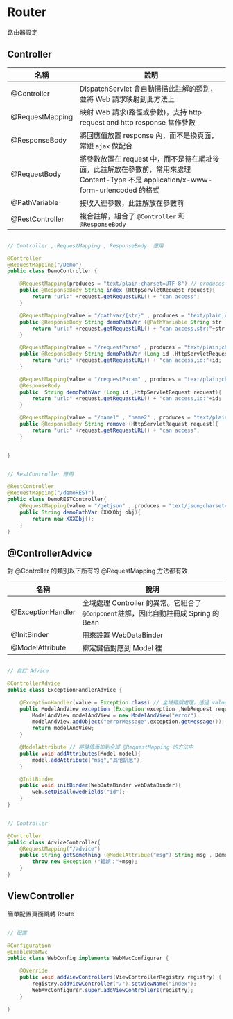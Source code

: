 # Router

路由器設定

## Controller

| 名稱 | 說明 |
|------|------|
| @Controller | DispatchServlet 會自動掃描此註解的類別，並將 Web 請求映射到此方法上 |
| @RequestMapping | 映射 Web 請求(路徑或參數)，支持 http request and http response 當作參數 |
| @ResponseBody | 將回應值放置 response 內，而不是換頁面，常跟 `ajax` 做配合 |
| @RequestBody | 將參數放置在 request 中，而不是待在網址後面，此註解放在參數前，常用來處理 Content-Type 不是 application/x-www-form-urlencoded 的格式 |
| @PathVariable | 接收入徑參數，此註解放在參數前 |
| @RestController | 複合註解，組合了 `@Controller` 和 `@ResponseBody` |

```java

// Controller , RequestMapping , ResponseBody  應用

@Controller
@RequestMapping("/Demo")
public class DemoController {

    @RequestMapping(produces = "text/plain;charset=UTF-8") // produces 制定 response 的類型及編碼，若是 json 格式則為 text/json;charset=UTF-8"
    public @ResponseBody String index (HttpServletRequest request){
        return "url:" +request.getRequestURL() + "can access";
    }

    @RequestMapping(value = "/pathvar/{str}" , produces = "text/plain;charset=UTF-8")
    public @ResponseBody String demoPathVar (@PathVariable String str ,HttpServletRequest request){
        return "url:" +request.getRequestURL() + "can access,str:"+str;
    }

    @RequestMapping(value = "/requestParam" , produces = "text/plain;charset=UTF-8")
    public @ResponseBody String demoPathVar (Long id ,HttpServletRequest request){
        return "url:" +request.getRequestURL() + "can access,id:"+id;
    }

    @RequestMapping(value = "/requestParam" , produces = "text/plain;charset=UTF-8")
    @ResponseBody
    public  String demoPathVar (Long id ,HttpServletRequest request){
        return "url:" +request.getRequestURL() + "can access,id:"+id;
    }

    @RequestMapping(value = "/name1" , "name2" , produces = "text/plain;charset=UTF-8") //映射不同路進到相同方法
    public @ResponseBody String remove (HttpServletRequest request){
        return "url:" +request.getRequestURL() + "can access";
    }


}


```

```java

// RestController 應用

@RestController
@RequestMapping("/demoREST")
public class DemoRESTController{
    @RequestMapping(value = "/getjson" , produces = "text/json;charset=UTF-8")
    public String demoPathVar (XXXObj obj){
        return new XXXObj();
    }
}

```

## @ControllerAdvice 

對 @Controller 的類別以下所有的 @RequestMapping 方法都有效

| 名稱 | 說明 |
|------|------|
| @ExceptionHandler | 全域處理 Controller 的異常。它組合了`@Conponent`註解，因此自動註冊成 Spring 的 Bean |
| @InitBinder | 用來設置 WebDataBinder |
| @ModelAttribute | 綁定鍵值對應到 Model 裡 |

```java

// 自訂 Advice

@ControllerAdvice
public class ExceptionHandlerAdvice {

    @ExceptionHandler(value = Exception.class) // 全域錯誤處理，透過 value 可以過濾錯誤條件
    public ModelAndView exception (Exception exception ,WebRequest request){
        ModelAndView modelAndView = new ModelAndView("error");
        modelAndView.addObject("errorMessage",exception.getMessage());
        return modelAndView;
    }

    @ModelAttribute // 將鍵值添加到全域 @RequestMapping 的方法中
    public void addAttributes(Model model){
        model.addAttribute("msg","其他訊息");
    }

    @InitBinder 
    public void initBinder(WebDataBinder webDataBinder){
        web.setDisallowedFields("id");
    }
}

```

```java

// Controller

@Controller 
public class AdviceController{
    @RequestMapping("/advice")
    public String getSomething (@ModelAttribue("msg") String msg , DemoObj demoObj){
        throw new Exception ("錯誤："+msg);
    }
}


```

## ViewController 

簡單配置頁面跳轉 Route

```java

// 配置

@Configuration
@EnableWebMvc
public class WebConfig implements WebMvcConfigurer {

	@Override
	public void addViewControllers(ViewControllerRegistry registry) {
		registry.addViewController("/").setViewName("index");
		WebMvcConfigurer.super.addViewControllers(registry);
	}

} 

```